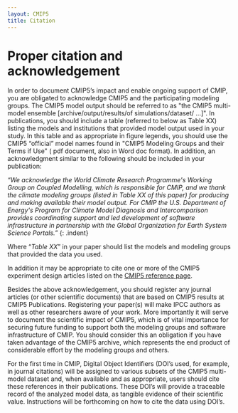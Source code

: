 ```yaml
---
layout: CMIP5
title: Citation
---
```



# Proper citation and acknowledgement


In order to document CMIP5’s impact and enable ongoing support of CMIP, you are obligated to acknowledge CMIP5 and the participating modeling groups. The CMIP5 model output should be referred to as "the CMIP5 multi-model ensemble [archive/output/results/of simulations/dataset/ ...]". In publications, you should include a table (referred to below as Table XX) listing the models and institutions that provided model output used in your study. In this table and as appropriate in figure legends, you should use the CMIP5 “official” model names found in "CMIP5 Modeling Groups and their Terms if Use" ( pdf document, also in Word doc format). In addition, an acknowledgment similar to the following should be included in your publication:

*“We acknowledge the World Climate Research Programme's Working Group on Coupled Modelling, which is responsible for CMIP, and we thank the climate modeling groups (listed in Table XX of this paper) for producing and making available their model output. For CMIP the U.S. Department of Energy's Program for Climate Model Diagnosis and Intercomparison provides coordinating support and led development of software infrastructure in partnership with the Global Organization for Earth System Science Portals.”*
{: .indent}

Where “*Table XX*” in your paper should list the models and modeling groups that provided the data you used.

In addition it may be appropriate to cite one or more of the CMIP5 experiment design articles listed on the [CMIP5 reference page](http://pcmdi-cmip.llnl.gov/cmip5/cmip5_references.html).

Besides the above acknowledgement, you should register any journal articles (or other scientific documents) that are based on CMIP5 results at CMIP5 Publications. Registering your paper(s) will make IPCC authors as well as other researchers aware of your work. More importantly it will serve to document the scientific impact of CMIP5, which is of vital importance for securing future funding to support both the modeling groups and software infrastructure of CMIP. You should consider this an obligation if you have taken advantage of the CMIP5 archive, which represents the end product of considerable effort by the modeling groups and others.

For the first time in CMIP, Digital Object Identifiers (DOI’s used, for example, in journal citations) will be assigned to various subsets of the CMIP5 multi-model dataset and, when available and as appropriate, users should cite these references in their publications. These DOI’s will provide a traceable record of the analyzed model data, as tangible evidence of their scientific value. Instructions will be forthcoming on how to cite the data using DOI’s.



